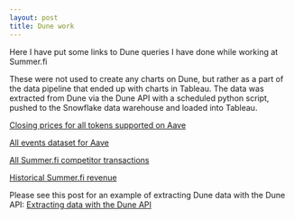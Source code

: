 ```yaml
---
layout: post
title: Dune work
---
```


Here I have put some links to Dune queries I have done while working at Summer.fi

These were not used to create any charts on Dune, but rather as a part of the data pipeline that ended up with charts in Tableau.
The data was extracted from Dune via the Dune API with a scheduled python script, pushed to the Snowflake data warehouse and loaded into Tableau.

[Closing prices for all tokens supported on Aave](https://dune.com/queries/2286217)

[All events dataset for Aave](https://dune.com/queries/2416250)

[All Summer.fi competitor transactions](https://dune.com/queries/3041280)

[Historical Summer.fi revenue](https://dune.com/queries/3202715)

Please see this post for an example of extracting Dune data with the Dune API:
[Extracting data with the Dune API](https://kasper-birkelund.github.io/2016/01/04/Extracting-data-with-the-Dune-API/)